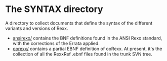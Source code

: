 The SYNTAX directory
====================

A directory to collect documents that define the syntax of the different variants and versions of Rexx.

* [ansirexx/](ansirexx/) contains the BNF definitions found in the ANSI Rexx standard, 
  with the corrections of the Errata applied.
* [oorexx/](oorexx/) contains a partial EBNF definition of ooRexx. At present,
  it's the collection of all the RexxRef .ebnf files found in the trunk SVN tree.

